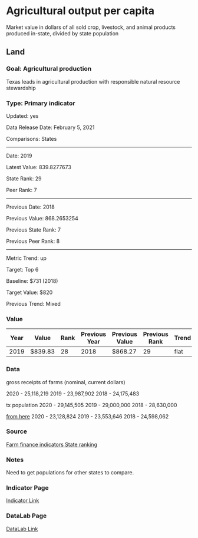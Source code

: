 # Agricultural output per capita

Market value in dollars of all sold crop, livestock, and animal products produced in-state, divided by state population

## Land

### Goal: Agricultural production

Texas leads in agricultural production with responsible natural resource stewardship

### Type: Primary indicator

Updated: yes

Data Release Date: February 5, 2021

Comparisons: States

----

Date: 2019

Latest Value: 839.8277673

State Rank: 29

Peer Rank: 7

----

Previous Date:  2018

Previous Value: 868.2653254

Previous State Rank:   7

Previous Peer Rank: 8

----

Metric Trend: up

Target: Top 6

Baseline: $731 (2018)

Target Value: $820

Previous Trend: Mixed



### Value

| Year      |  Value      | Rank        | Previous Year | Previous Value | Previous Rank | Trend | 
| ----------- | ----------- | ----------- | ----------- | ----------- | ----------- | -----------|
|   2019       | $839.83       |   28    |      2018   |   $868.27     |    29   |    flat     | 

### Data

gross receipts of farms (nominal, current dollars)

2020 - 25,118,219
2019 - 23,987,902
2018 - 24,175,483

tx population
2020 - 29,145,505
2019 - 29,000,000
2018 - 28,630,000


[from here](https://data.ers.usda.gov/reports.aspx?ID=17830#P1de29a5f7b444160aab73defd9ca40d3_2_109iT0R0x43)
2020 - 23,128,824
2019 - 23,553,646
2018 - 24,598,062




### Source

[Farm finance indicators State ranking](https://data.ers.usda.gov/reports.aspx?ID=17839#P014d0d56d2b14a109de84385f0c5c32c_7_185iT0R0x3)

### Notes

Need to get populations for other states to compare.


### Indicator Page

[Indicator Link](https://indicators.texas2036.org/indicator/77)

### DataLab Page

[DataLab Link](https://datalab.texas2036.org/rqtpwne/u-s-and-state-farm-income-and-wealth-statistics?accesskey=bjxasze)
